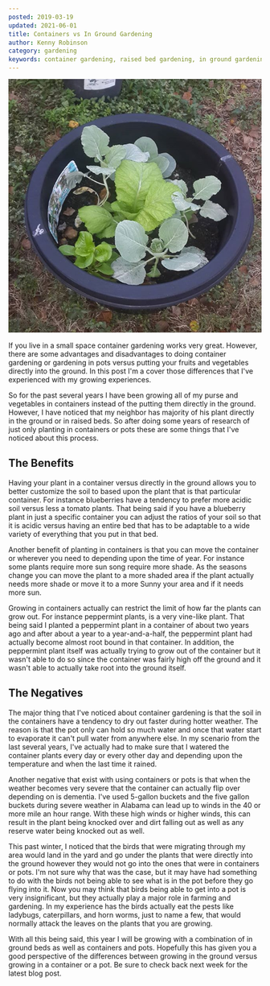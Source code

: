 ```yaml
---
posted: 2019-03-19
updated: 2021-06-01
title: Containers vs In Ground Gardening
author: Kenny Robinson
category: gardening
keywords: container gardening, raised bed gardening, in ground gardening, backyard gardening, home garden, garden types
---
```


![](/images/2019.03.19-42625680_247595219445490_1775194796883580723_n.jpg)

If you live in a small space container gardening works very great. However, there are some advantages and disadvantages to doing container gardening or gardening in pots versus putting your fruits and vegetables directly into the ground. In this post I'm a cover those differences that I've experienced with my growing experiences.

So for the past several years I have been growing all of my purse and vegetables in containers instead of the putting them directly in the ground. However, I have noticed that my neighbor has majority of his plant directly in the ground or in raised beds. So after doing some years of research of just only planting in containers or pots these are some things that I've noticed about this process.

## The Benefits

Having your plant in a container versus directly in the ground allows you to better customize the soil to based upon the plant that is that particular container. For instance blueberries have a tendency to prefer more acidic soil versus less a tomato plants. That being said if you have a blueberry plant in just a specific container you can adjust the ratios of your soil so that it is acidic versus having an entire bed that has to be adaptable to a wide variety of everything that you put in that bed.

Another benefit of planting in containers is that you can move the container or wherever you need to depending upon the time of year. For instance some plants require more sun song require more shade.  As the seasons change you can move the plant to a more shaded area if the plant actually needs more shade or move it to a more Sunny your area and if it needs more sun.

Growing in containers actually can restrict the limit of how far the plants can grow out. For instance peppermint plants, is a very vine-like plant. That being said I planted a peppermint plant in a container of about two years ago and after about a year to a year-and-a-half, the peppermint plant had actually become almost root bound in that container.  In addition, the peppermint plant itself was actually trying to grow out of the container but it wasn't able to do so since the container was fairly high off the ground and it wasn't able to actually take root into the ground itself.

## The Negatives

The major thing that I've noticed about container gardening is that the soil in the containers have a tendency to dry out faster during hotter weather. The reason is that the pot only can hold so much water and once that water start to evaporate it can't pull water from anywhere else. In my scenario from the last several years, I've actually had to make sure that I watered the container plants every day or every other day and depending upon the temperature and when the last time it rained.

Another negative that exist with using containers or pots is that when the weather becomes very severe that the container can actually flip over depending on is dementia. I've used 5-gallon buckets and the five gallon buckets during severe weather in Alabama can lead up to winds in the 40 or more mile an hour range. With these high winds or higher winds, this can result in the plant being knocked over and dirt falling out as well as any reserve water being knocked out as well.

This past winter, I noticed that the birds that were migrating through my area would land in the yard and go under the plants that were directly into the ground however they would not go into the ones that were in containers or pots. I'm not sure why that was the case, but it may have had something to do with the birds not being able to see what is in the pot before they go flying into it.  Now you may think that birds being able to get into a pot is very insignificant, but they actually play a major role in farming and gardening. In my experience has the birds actually eat the pests like ladybugs, caterpillars, and horn worms, just to name a few, that would normally attack the leaves on the plants that you are growing.

With all this being said, this year I will be growing with a combination of in ground beds as well as containers and pots.  Hopefully this has given you a good perspective of the differences between growing in the ground versus growing in a container or a pot. Be sure to check back next week for the latest blog post.
